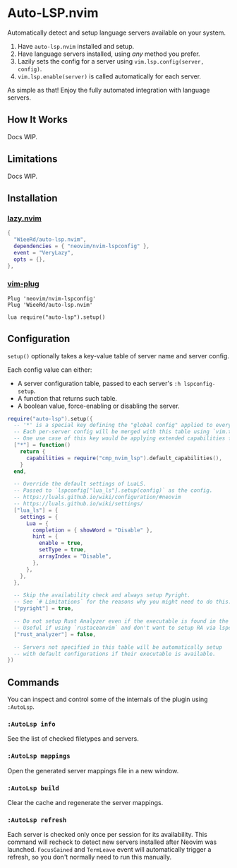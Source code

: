 # Auto-LSP.nvim

Automatically detect and setup language servers available on your system.

1. Have `auto-lsp.nvim` installed and setup.
2. Have language servers installed, using *any* method you prefer.
3. Lazily sets the config for a server using `vim.lsp.config(server, config)`.
4. `vim.lsp.enable(server)` is called automatically for each server.

As simple as that! Enjoy the fully automated integration with language servers.

## How It Works

Docs WIP.

## Limitations

Docs WIP.

## Installation

### [lazy.nvim]

```lua
{
  "WieeRd/auto-lsp.nvim",
  dependencies = { "neovim/nvim-lspconfig" },
  event = "VeryLazy",
  opts = {},
},
```

[lazy.nvim]: https://github.com/folke/lazy.nvim

### [vim-plug]

```vim
Plug 'neovim/nvim-lspconfig'
Plug 'WieeRd/auto-lsp.nvim'
```

```vim
lua require("auto-lsp").setup()
```

[vim-plug]: https://github.com/junegunn/vim-plug

## Configuration

`setup()` optionally takes a key-value table of server name and server config.

Each config value can either:

- A server configuration table, passed to each server's `:h lspconfig-setup`.
- A function that returns such table.
- A boolean value, force-enabling or disabling the server.

```lua
require("auto-lsp").setup({
  -- '*' is a special key defining the "global config" applied to every server.
  -- Each per-server config will be merged with this table using `vim.tbl_deep_extend()`.
  -- One use case of this key would be applying extended capabilities from nvim-cmp.
  ["*"] = function()
    return {
      capabilities = require("cmp_nvim_lsp").default_capabilities(),
    }
  end,

  -- Override the default settings of LuaLS.
  -- Passed to `lspconfig["lua_ls"].setup(config)` as the config.
  -- https://luals.github.io/wiki/configuration/#neovim
  -- https://luals.github.io/wiki/settings/
  ["lua_ls"] = {
    settings = {
      Lua = {
        completion = { showWord = "Disable" },
        hint = {
          enable = true,
          setType = true,
          arrayIndex = "Disable",
        },
      },
    },
  },

  -- Skip the availability check and always setup Pyright.
  -- See `# Limitations` for the reasons why you might need to do this.
  ["pyright"] = true,

  -- Do not setup Rust Analyzer even if the executable is found in the $PATH.
  -- Useful if using `rustaceanvim` and don't want to setup RA via lspconfig.
  ["rust_analyzer"] = false,

  -- Servers not specified in this table will be automatically setup
  -- with default configurations if their executable is available.
})
```

## Commands

You can inspect and control some of the internals of the plugin using `:AutoLsp`.

### `:AutoLsp info`

See the list of checked filetypes and servers.

### `:AutoLsp mappings`

Open the generated server mappings file in a new window.

### `:AutoLsp build`

Clear the cache and regenerate the server mappings.

### `:AutoLsp refresh`

Each server is checked only once per session for its availability.
This command will recheck to detect new servers installed after Neovim was launched.
`FocusGained` and `TermLeave` event will automatically trigger a refresh,
so you don't normally need to run this manually.
